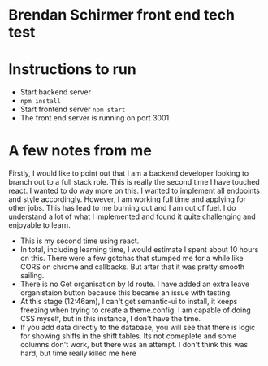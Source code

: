 # Brendan Schirmer front end tech test

# Instructions to run
- Start backend server
- `npm install`
- Start frontend server `npm start`
- The front end server is running on port 3001

# A few notes from me
Firstly, I would like to point out that I am a backend developer looking to branch out to a full stack role. This is really the second time I have touched react.
I wanted to do way more on this. I wanted to implement all endpoints and style accordingly. However, I am working full time and applying for other jobs. This has lead to me burning out and I am out of fuel. I do understand a lot of what I implemented and found it quite challenging and enjoyable to learn. 

- This is my second time using react.
- In total, including learning time, I would estimate I spent about 10 hours on this. There were a few gotchas that stumped me for a while like CORS on chrome and callbacks. But after that it was pretty smooth sailing. 
- There is no Get organisation by Id route. I have added an extra leave organistaion button because this became an issue with testing. 
- At this stage (12:46am), I can't get semantic-ui to install, it keeps freezing when trying to create a theme.config. I am capable of doing CSS myself, but in this instance, I don't have the time.
- If you add data directly to the database, you will see that there is logic for showing shifts in the shift tables. Its not comeplete and some columns don't work, but there was an attempt. I don't think this was hard, but time really killed me here
